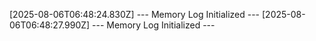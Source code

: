 [2025-08-06T06:48:24.830Z] --- Memory Log Initialized ---
[2025-08-06T06:48:27.990Z] --- Memory Log Initialized ---
